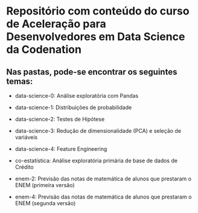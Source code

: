 # Repositório com conteúdo do curso de Aceleração para Desenvolvedores em Data Science da Codenation

## Nas pastas, pode-se encontrar os seguintes temas:

- data-science-0: Análise exploratória com Pandas

- data-science-1: Distribuições de probabilidade

- data-science-2: Testes de Hipótese

- data-science-3: Redução de dimensionalidade (PCA) e seleção de variáveis

- data-science-4: Feature Engineering

- co-estatística: Análise exploratória primária de base de dados de Crédito

- enem-2: Previsão das notas de matemática de alunos que prestaram o ENEM (primeira versão)

- enem-4: Previsão das notas de matemática de alunos que prestaram o ENEM (segunda versão)


